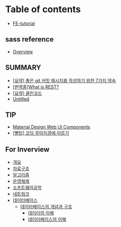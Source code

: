 # Table of contents

* [FE-tutorial](README.md)

## sass reference

* [Overview](sass-reference/overview.md)

## SUMMARY

* [\[요약\] 좋은 git 커밋 메시지를 작성하기 위한 7가지 약속](summary/git-7.md)
* [\[번역중\]What is REST?](summary/what-is-rest.md)
* [\[요약\] 클린코드](summary/cleancode.md)
* [Untitled](summary/untitled.md)

## TIP

* [Material Design Web UI Components](tip/material-design-web-ui-components.md)
* [\[뻘팁\] 코딩 무아지경에 이르기](tip/trance-on.md)

## For Inverview

* [개요](for-inverview/undefined.md)
* [자료구조](for-inverview/undefined-1.md)
* [알고리즘](for-inverview/undefined-2.md)
* [운영체제](for-inverview/undefined-3.md)
* [소프트웨어공학](for-inverview/undefined-4.md)
* [네트워크](for-inverview/undefined-5.md)
* [데이터베이스](for-inverview/undefined-6/README.md)
  * [데이터베이스의 개념과 구조](for-inverview/undefined-6/undefined-2/README.md)
    * [데이터의 이해](for-inverview/undefined-6/undefined-2/undefined.md)
    * [데이터베이스의 이해](for-inverview/undefined-6/undefined-2/undefined-1.md)

